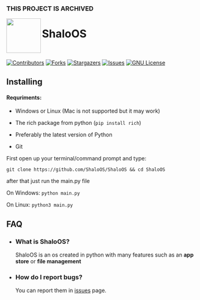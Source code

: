 ### THIS PROJECT IS ARCHIVED

<img width="90px" align="left" src="https://i.imgur.com/BFECOmM.png">

# ShaloOS

<br>

[![Contributors][contributors-shield]][contributors-url]
[![Forks][forks-shield]][forks-url]
[![Stargazers][stars-shield]][stars-url]
[![Issues][issues-shield]][issues-url]
[![GNU License][license-shield]][license-url]

## Installing
#### Requriments:

- Windows or Linux (Mac is not supported but it may work)

- The rich package from python (```pip install rich```)

- Preferably the latest version of Python

- Git

First open up your terminal/command prompt and type:

`git clone https://github.com/ShaloOS/ShaloOS && cd ShaloOS`

after that just run the main.py file

On Windows:
```python main.py```

On Linux:
```python3 main.py```

## FAQ

- ### What is ShaloOS?

  ShaloOS is an os created in python with many features such as an **app store** or **file management**

- ### How do I report bugs?

  You can report them in [issues](https://github.com/ShaloOS/ShaloOS/issues) page.


[contributors-shield]: https://img.shields.io/github/contributors/ShaloOS/ShaloOS?style=for-the-badge
[contributors-url]: https://github.com/ShaloOS/ShaloOS/graphs/contributors
[forks-shield]: https://img.shields.io/github/forks/ShaloOS/ShaloOS.svg?style=for-the-badge
[forks-url]: https://github.com/ShaloOS/ShaloOS/network/members
[stars-shield]: https://img.shields.io/github/stars/ShaloOS/ShaloOS.svg?style=for-the-badge
[stars-url]: https://github.com/ShaloOS/ShaloOS/stargazers
[issues-shield]: https://img.shields.io/github/issues/othneildrew/Best-README-Template.svg?style=for-the-badge
[issues-url]: https://github.com/ShaloOS/ShaloOS/issues/open
[license-shield]: https://img.shields.io/github/license/ShaloOS/ShaloOS.svg?style=for-the-badge
[license-url]: https://github.com/ShaloOS/ShaloOS/blob/master/LICENSE
[logo]:https://i.imgur.com/BFECOmM.png
